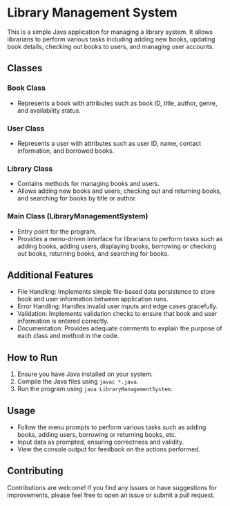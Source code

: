 # Library Management System

This is a simple Java application for managing a library system. It allows librarians to perform various tasks including adding new books, updating book details, checking out books to users, and managing user accounts.

## Classes

### Book Class
- Represents a book with attributes such as book ID, title, author, genre, and availability status.

### User Class
- Represents a user with attributes such as user ID, name, contact information, and borrowed books.

### Library Class
- Contains methods for managing books and users.
- Allows adding new books and users, checking out and returning books, and searching for books by title or author.

### Main Class (LibraryManagementSystem)
- Entry point for the program.
- Provides a menu-driven interface for librarians to perform tasks such as adding books, adding users, displaying books, borrowing or checking out books, returning books, and searching for books.

## Additional Features
- File Handling: Implements simple file-based data persistence to store book and user information between application runs.
- Error Handling: Handles invalid user inputs and edge cases gracefully.
- Validation: Implements validation checks to ensure that book and user information is entered correctly.
- Documentation: Provides adequate comments to explain the purpose of each class and method in the code.

## How to Run
1. Ensure you have Java installed on your system.
2. Compile the Java files using `javac *.java`.
3. Run the program using `java LibraryManagementSystem`.

## Usage
- Follow the menu prompts to perform various tasks such as adding books, adding users, borrowing or returning books, etc.
- Input data as prompted, ensuring correctness and validity.
- View the console output for feedback on the actions performed.

## Contributing
Contributions are welcome! If you find any issues or have suggestions for improvements, please feel free to open an issue or submit a pull request.
